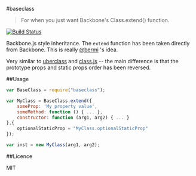 #baseclass

> For when you just want Backbone's Class.extend() function.

[![Build Status](https://travis-ci.org/aearly/baseclass.png)](https://travis-ci.org/aearly/baseclass)

Backbone.js style inheritance.  The `extend` function has been taken directly from Backbone.  This is really [@bermi](https://github.com/bermi) 's idea.

Very similar to [uberclass](https://github.com/daffl/uberclass) and [class.js](http://ejohn.org/blog/simple-javascript-inheritance/) -- the main difference is that the prototype props and static props order has been reversed.

##Usage

```javascript
var BaseClass = require("baseclass");

var MyClass = BaseClass.extend({
    someProp: 'My property value',
    someMethod: function () { ... },
    constructor: function (arg1, arg2) { ... }
},{
    optionalStaticProp = "MyClass.optionalStaticProp"
});

var inst = new MyClass(arg1, arg2);

```

##Licence

MIT
